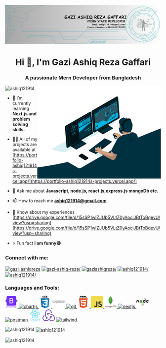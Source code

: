 ![logo](./1707658211528.jfif)

<h1 align="center">Hi 👋, I'm Gazi Ashiq Reza Gaffari</h1>
<h3 align="center">A passionate Mern Developer from Bangladesh</h3>

<img src="./pic.gif" sytle="padding-left:15px" align="right" alt="coding avater" width="400"/>

<p align="left"> <img src="https://komarev.com/ghpvc/?username=ashiq121914&label=Profile%20views&color=0e75b6&style=flat" alt="ashiq121914" /> </p>

- 🌱 I’m currently learning **Next.js and problem solving skills.**

- 👨‍💻 All of my projects are available at [https://portfolio-ashiq121914s-projects.vercel.app/](https://portfolio-ashiq121914s-projects.vercel.app/)

- 💬 Ask me about **Javascript, node.js, react.js,express.js mongoDb etc.**

- 📫 How to reach me **ashiq121914@gmail.com**

- 📄 Know about my experiences <br/> [https://drive.google.com/file/d/15sSP1wIZJUb5VLtZ0yAociJBtToBqevU/view?usp=sharing](https://drive.google.com/file/d/15sSP1wIZJUb5VLtZ0yAociJBtToBqevU/view?usp=sharing)

- ⚡ Fun fact **I am funny😅**

<h3 align="left">Connect with me:</h3>
<p align="left">
<a href="https://dev.to/gazi_ashiqreza" target="blank"><img align="center" src="https://raw.githubusercontent.com/rahuldkjain/github-profile-readme-generator/master/src/images/icons/Social/devto.svg" alt="gazi_ashiqreza" height="30" width="40" /></a>
<a href="https://linkedin.com/in/gazi-ashiq-reza/" target="blank"><img align="center" src="https://raw.githubusercontent.com/rahuldkjain/github-profile-readme-generator/master/src/images/icons/Social/linked-in-alt.svg" alt="gazi-ashiq-reza/" height="30" width="40" /></a>
<a href="https://fb.com/gaziashiqreza/" target="blank"><img align="center" src="https://raw.githubusercontent.com/rahuldkjain/github-profile-readme-generator/master/src/images/icons/Social/facebook.svg" alt="gaziashiqreza/" height="30" width="40" /></a>
<a href="https://www.leetcode.com/ashiq121914/" target="blank"><img align="center" src="https://raw.githubusercontent.com/rahuldkjain/github-profile-readme-generator/master/src/images/icons/Social/leet-code.svg" alt="ashiq121914/" height="30" width="40" /></a>
<a href="https://auth.geeksforgeeks.org/user/ashiq121914/" target="blank"><img align="center" src="https://raw.githubusercontent.com/rahuldkjain/github-profile-readme-generator/master/src/images/icons/Social/geeks-for-geeks.svg" alt="ashiq121914/" height="30" width="40" /></a>
</p>

<h3 align="left">Languages and Tools:</h3>
<p align="left"> <a href="https://getbootstrap.com" target="_blank" rel="noreferrer"> <img src="https://raw.githubusercontent.com/devicons/devicon/master/icons/bootstrap/bootstrap-plain-wordmark.svg" alt="bootstrap" width="40" height="40"/> </a> <a href="https://www.chartjs.org" target="_blank" rel="noreferrer"> <img src="https://www.chartjs.org/media/logo-title.svg" alt="chartjs" width="40" height="40"/> </a> <a href="https://www.w3schools.com/css/" target="_blank" rel="noreferrer"> <img src="https://raw.githubusercontent.com/devicons/devicon/master/icons/css3/css3-original-wordmark.svg" alt="css3" width="40" height="40"/> </a> <a href="https://expressjs.com" target="_blank" rel="noreferrer"> <img src="https://raw.githubusercontent.com/devicons/devicon/master/icons/express/express-original-wordmark.svg" alt="express" width="40" height="40"/> </a> <a href="https://git-scm.com/" target="_blank" rel="noreferrer"> <img src="https://www.vectorlogo.zone/logos/git-scm/git-scm-icon.svg" alt="git" width="40" height="40"/> </a> <a href="https://www.w3.org/html/" target="_blank" rel="noreferrer"> <img src="https://raw.githubusercontent.com/devicons/devicon/master/icons/html5/html5-original-wordmark.svg" alt="html5" width="40" height="40"/> </a> <a href="https://developer.mozilla.org/en-US/docs/Web/JavaScript" target="_blank" rel="noreferrer"> <img src="https://raw.githubusercontent.com/devicons/devicon/master/icons/javascript/javascript-original.svg" alt="javascript" width="40" height="40"/> </a> <a href="https://www.mongodb.com/" target="_blank" rel="noreferrer"> <img src="https://raw.githubusercontent.com/devicons/devicon/master/icons/mongodb/mongodb-original-wordmark.svg" alt="mongodb" width="40" height="40"/> </a> <a href="https://nextjs.org/" target="_blank" rel="noreferrer"> <img src="https://cdn.worldvectorlogo.com/logos/nextjs-2.svg" alt="nextjs" width="40" height="40"/> </a> <a href="https://nodejs.org" target="_blank" rel="noreferrer"> <img src="https://raw.githubusercontent.com/devicons/devicon/master/icons/nodejs/nodejs-original-wordmark.svg" alt="nodejs" width="40" height="40"/> </a> <a href="https://postman.com" target="_blank" rel="noreferrer"> <img src="https://www.vectorlogo.zone/logos/getpostman/getpostman-icon.svg" alt="postman" width="40" height="40"/> </a> <a href="https://reactjs.org/" target="_blank" rel="noreferrer"> <img src="https://raw.githubusercontent.com/devicons/devicon/master/icons/react/react-original-wordmark.svg" alt="react" width="40" height="40"/> </a> <a href="https://redux.js.org" target="_blank" rel="noreferrer"> <img src="https://raw.githubusercontent.com/devicons/devicon/master/icons/redux/redux-original.svg" alt="redux" width="40" height="40"/> </a> <a href="https://tailwindcss.com/" target="_blank" rel="noreferrer"> <img src="https://www.vectorlogo.zone/logos/tailwindcss/tailwindcss-icon.svg" alt="tailwind" width="40" height="40"/> </a> </p>

<p><img align="left" src="https://github-readme-stats.vercel.app/api/top-langs?username=ashiq121914&show_icons=true&locale=en&layout=compact" alt="ashiq121914" /></p>

<p>&nbsp;<img align="center" src="https://github-readme-stats.vercel.app/api?username=ashiq121914&show_icons=true&locale=en" alt="ashiq121914" /></p>

<img align="center" src="https://github-readme-streak-stats.herokuapp.com/?user=ashiq121914&" alt="ashiq121914" />

